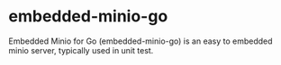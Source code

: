 # embedded-minio-go

Embedded Minio for Go (embedded-minio-go) is an easy to embedded minio server, typically used in unit test.

